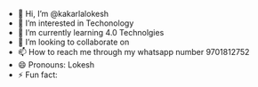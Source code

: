 - 👋 Hi, I’m @kakarlalokesh
- 👀 I’m interested in Techonology
- 🌱 I’m currently learning 4.0 Technolgies
- 💞️ I’m looking to collaborate on 
- 📫 How to reach me through my whatsapp number 9701812752
- 😄 Pronouns: Lokesh
- ⚡ Fun fact: 

<!---
kakarlalokesh/kakarlalokesh is a ✨ special ✨ repository because its `README.md` (this file) appears on your GitHub profile.
You can click the Preview link to take a look at your changes.
--->
